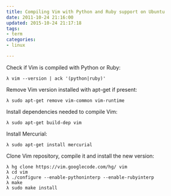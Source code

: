 ```yaml
---
title: Compiling Vim with Python and Ruby support on Ubuntu
date: 2011-10-24 21:16:00
updated: 2015-10-24 21:17:18
tags: 
- term
categories: 
- linux

---
```

Check if Vim is compiled with Python or Ruby:

    λ vim --version | ack '(python|ruby)'

Remove Vim version installed with apt-get if present:

    λ sudo apt-get remove vim-common vim-runtime

Install dependencies needed to compile Vim:


<!--more-->


    λ sudo apt-get build-dep vim

Install Mercurial:

    λ sudo apt-get install mercurial

Clone Vim repository, compile it and install the new version:

    λ hg clone https://vim.googlecode.com/hg/ vim
    λ cd vim
    λ ./configure --enable-pythoninterp --enable-rubyinterp
    λ make
    λ sudo make install

